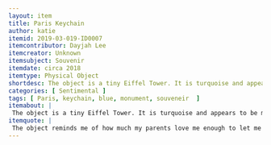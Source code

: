 ```yaml
---
layout: item
title: Paris Keychain
author: katie
itemid: 2019-03-019-ID0007
itemcontributor: Dayjah Lee
itemcreator: Unknown
itemsubject: Souvenir
itemdate: circa 2018
itemtype: Physical Object
shortdesc: The object is a tiny Eiffel Tower. It is turquoise and appears to be made of aluminum. It is broken from multiple use so it sits on my desk. It has a silver loop at the top of the Eiffel Tower and says Paris on the side of a leg.
categories: [ Sentimental ]
tags: [ Paris, keychain, blue, monument, souveneir  ]
itemabout: |
 The object is a tiny Eiffel Tower. It is turquoise and appears to be made of aluminum. It is broken from multiple use so it sits on my desk. It has a silver loop at the top of the Eiffel Tower and says Paris on the side of a leg.
itemquote: |
 The object reminds me of how much my parents love me enough to let me dream and allows those dreams to become reality. 
---
```


